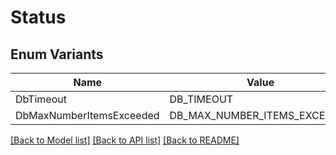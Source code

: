 # Status

## Enum Variants

| Name | Value |
|---- | -----|
| DbTimeout | DB_TIMEOUT |
| DbMaxNumberItemsExceeded | DB_MAX_NUMBER_ITEMS_EXCEEDED |


[[Back to Model list]](../README.md#documentation-for-models) [[Back to API list]](../README.md#documentation-for-api-endpoints) [[Back to README]](../README.md)


